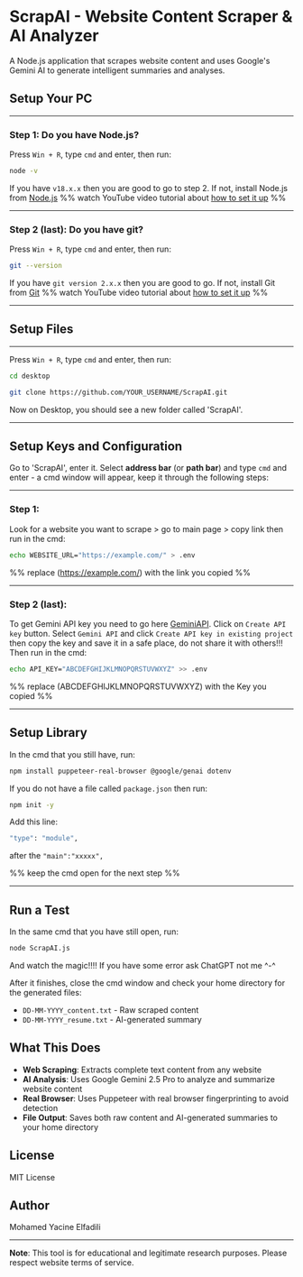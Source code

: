 # ScrapAI - Website Content Scraper & AI Analyzer

A Node.js application that scrapes website content and uses Google's Gemini AI to generate intelligent summaries and analyses.

## Setup Your PC

---

### Step 1: Do you have Node.js?

Press `Win + R`, type `cmd` and enter, then run:

```bash
node -v
```

If you have `v18.x.x` then you are good to go to step 2. If not, install Node.js from [Node.js](https://nodejs.org/en/download) %% watch YouTube video tutorial about [how to set it up](https://www.youtube.com/results?search_query=how+to+setup+node+js+on+windows) %%

---

### Step 2 (last): Do you have git?

Press `Win + R`, type `cmd` and enter, then run:

```bash
git --version
```

If you have `git version 2.x.x` then you are good to go. If not, install Git from [Git](https://git-scm.com/downloads) %% watch YouTube video tutorial about [how to set it up](https://www.youtube.com/results?search_query=how+to+setup+git+on+windows) %%

---

## Setup Files

---

Press `Win + R`, type `cmd` and enter, then run:

```bash
cd desktop
```

```bash
git clone https://github.com/YOUR_USERNAME/ScrapAI.git
```

Now on Desktop, you should see a new folder called 'ScrapAI'.

---

## Setup Keys and Configuration

Go to 'ScrapAI', enter it. Select **address bar** (or **path bar**) and type `cmd` and enter - a cmd window will appear, keep it through the following steps:

---

### Step 1:

Look for a website you want to scrape > go to main page > copy link then run in the cmd:

```bash
echo WEBSITE_URL="https://example.com/" > .env
```

%% replace (https://example.com/) with the link you copied %%

---

### Step 2 (last):

To get Gemini API key you need to go here [GeminiAPI](https://aistudio.google.com/apikey). Click on `Create API key` button. Select `Gemini API` and click `Create API key in existing project` then copy the key and save it in a safe place, do not share it with others!!! Then run in the cmd:

```bash
echo API_KEY="ABCDEFGHIJKLMNOPQRSTUVWXYZ" >> .env
```

%% replace (ABCDEFGHIJKLMNOPQRSTUVWXYZ) with the Key you copied %%

---

## Setup Library

In the cmd that you still have, run:

```bash
npm install puppeteer-real-browser @google/genai dotenv
```

If you do not have a file called `package.json` then run:

```bash
npm init -y
```

Add this line:

```bash
"type": "module",
```

after the `"main":"xxxxx",`

%% keep the cmd open for the next step %%

---

## Run a Test

In the same cmd that you have still open, run:

```bash
node ScrapAI.js
```

And watch the magic!!!! If you have some error ask ChatGPT not me ^-^

After it finishes, close the cmd window and check your home directory for the generated files:
- `DD-MM-YYYY_content.txt` - Raw scraped content
- `DD-MM-YYYY_resume.txt` - AI-generated summary

## What This Does

- **Web Scraping**: Extracts complete text content from any website
- **AI Analysis**: Uses Google Gemini 2.5 Pro to analyze and summarize website content
- **Real Browser**: Uses Puppeteer with real browser fingerprinting to avoid detection
- **File Output**: Saves both raw content and AI-generated summaries to your home directory

## License

MIT License

## Author

Mohamed Yacine Elfadili

---

**Note**: This tool is for educational and legitimate research purposes. Please respect website terms of service.
